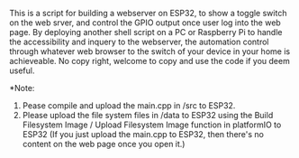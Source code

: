 This is a script for building a webserver on ESP32, to show a toggle switch on the web srver,
and control the GPIO output once user log into the web page.
By deploying another shell script on a PC or Raspberry Pi to handle the accessibility and 
inquery to the webserver, the automation control through whatever web browser to the switch
of your device in your home is achieveable.
No copy right, welcome to copy and use the code if you deem useful.

*Note:
1. Pease compile and upload the main.cpp in /src to ESP32.
2. Please upload the file system files in /data to ESP32 using the Build Filesystem Image /
   Upload Filesystem Image function in platformIO to ESP32 (If you just upload the main.cpp
   to ESP32, then there's no content on the web page once you open it.)
